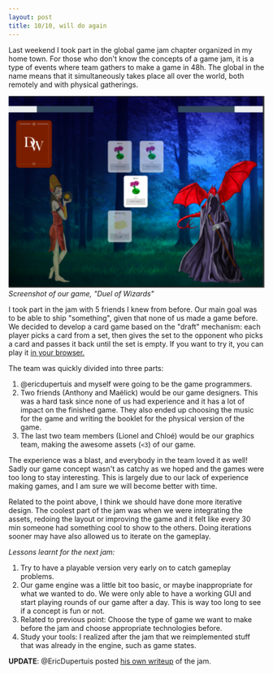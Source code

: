 ```yaml
---
layout: post
title: 10/10, will do again
---
```


Last weekend I took part in the global game jam chapter organized in my home town.
For those who don't know the concepts of a game jam, it is a type of events where team gathers to make a game in 48h.
The global in the name means that it simultaneously takes place all over the world, both remotely and with physical gatherings.

![Duel of wizards screenshot](/assets/media/ggj16/DuelOfWizards.png)
*Screenshot of our game, "Duel of Wizards"*

I took part in the jam with 5 friends I knew from before.
Our main goal was to be able to ship "something", given that none of us made a game before.
We decided to develop a card game based on the "draft" mechanism: each player picks a card from a set, then gives the set to the opponent who picks a card and passes it back until the set is empty.
If you want to try it, you can play it [in your browser.](http://edupertuis.net/ggj16)

The team was quickly divided into three parts:

1. @ericdupertuis and myself were going to be the game programmers.
2. Two friends (Anthony and Maëlick) would be our game designers.
    This was a hard task since none of us had experience and it has a lot of impact on the finished game.
    They also ended up choosing the music for the game and writing the booklet for the physical version of the game.
3. The last two team members (Lionel and Chloé) would be our graphics team, making the awesome assets (`<3`) of our game.

The experience was a blast, and everybody in the team loved it as well!
Sadly our game concept wasn't as catchy as we hoped and the games were too long to stay interesting.
This is largely due to our lack of experience making games, and I am sure we will become better with time.

Related to the point above, I think we should have done more iterative design.
The coolest part of the jam was when we were integrating the assets, redoing the layout or improving the game and it felt like every 30 min someone had something cool to show to the others.
Doing iterations sooner may have also allowed us to iterate on the gameplay.

*Lessons learnt for the next jam:*

1. Try to have a playable version very early on to catch gameplay problems.
2. Our game engine was a little bit too basic, or maybe inappropriate for what we wanted to do.
    We were only able to have a working GUI and start playing rounds of our game after a day.
    This is way too long to see if a concept is fun or not.
3. Related to previous point: Choose the type of game we want to make before the jam and choose appropriate technologies before.
4. Study your tools: I realized after the jam that we reimplemented stuff that was already in the engine, such as game states.

**UPDATE**: @EricDupertuis posted [his own writeup](http://edupertuis.net/2016/02/02/ggj16.html) of the jam.
